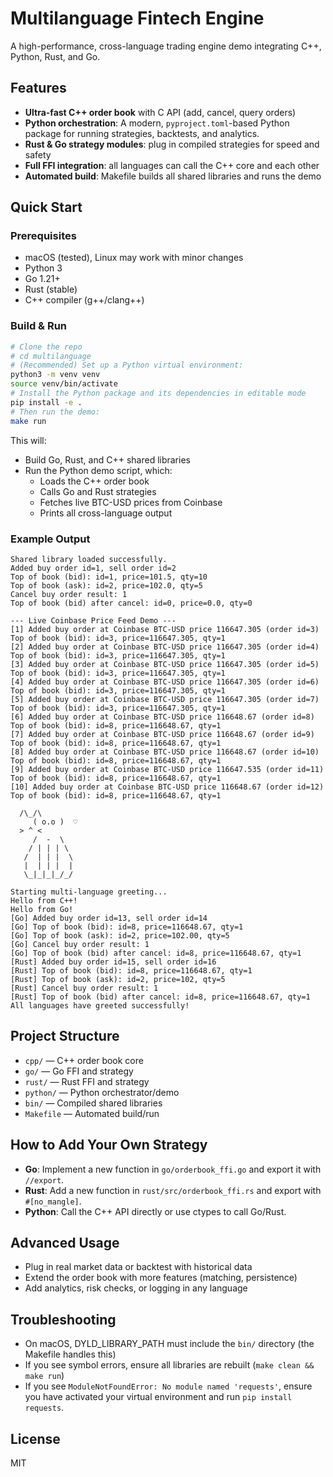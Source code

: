 # Multilanguage Fintech Engine

A high-performance, cross-language trading engine demo integrating C++, Python, Rust, and Go.

## Features
- **Ultra-fast C++ order book** with C API (add, cancel, query orders)
- **Python orchestration**: A modern, `pyproject.toml`-based Python package for running strategies, backtests, and analytics.
- **Rust & Go strategy modules**: plug in compiled strategies for speed and safety
- **Full FFI integration**: all languages can call the C++ core and each other
- **Automated build**: Makefile builds all shared libraries and runs the demo

## Quick Start

### Prerequisites
- macOS (tested), Linux may work with minor changes
- Python 3
- Go 1.21+
- Rust (stable)
- C++ compiler (g++/clang++)

### Build & Run
```sh
# Clone the repo
# cd multilanguage
# (Recommended) Set up a Python virtual environment:
python3 -m venv venv
source venv/bin/activate
# Install the Python package and its dependencies in editable mode
pip install -e .
# Then run the demo:
make run
```
This will:
- Build Go, Rust, and C++ shared libraries
- Run the Python demo script, which:
  - Loads the C++ order book
  - Calls Go and Rust strategies
  - Fetches live BTC-USD prices from Coinbase
  - Prints all cross-language output

### Example Output
```
Shared library loaded successfully.
Added buy order id=1, sell order id=2
Top of book (bid): id=1, price=101.5, qty=10
Top of book (ask): id=2, price=102.0, qty=5
Cancel buy order result: 1
Top of book (bid) after cancel: id=0, price=0.0, qty=0

--- Live Coinbase Price Feed Demo ---
[1] Added buy order at Coinbase BTC-USD price 116647.305 (order id=3)
Top of book (bid): id=3, price=116647.305, qty=1
[2] Added buy order at Coinbase BTC-USD price 116647.305 (order id=4)
Top of book (bid): id=3, price=116647.305, qty=1
[3] Added buy order at Coinbase BTC-USD price 116647.305 (order id=5)
Top of book (bid): id=3, price=116647.305, qty=1
[4] Added buy order at Coinbase BTC-USD price 116647.305 (order id=6)
Top of book (bid): id=3, price=116647.305, qty=1
[5] Added buy order at Coinbase BTC-USD price 116647.305 (order id=7)
Top of book (bid): id=3, price=116647.305, qty=1
[6] Added buy order at Coinbase BTC-USD price 116648.67 (order id=8)
Top of book (bid): id=8, price=116648.67, qty=1
[7] Added buy order at Coinbase BTC-USD price 116648.67 (order id=9)
Top of book (bid): id=8, price=116648.67, qty=1
[8] Added buy order at Coinbase BTC-USD price 116648.67 (order id=10)
Top of book (bid): id=8, price=116648.67, qty=1
[9] Added buy order at Coinbase BTC-USD price 116647.535 (order id=11)
Top of book (bid): id=8, price=116648.67, qty=1
[10] Added buy order at Coinbase BTC-USD price 116648.67 (order id=12)
Top of book (bid): id=8, price=116648.67, qty=1

  /\_/\
     ( o.o )  ♡
  > ^ <
     /  -  \
    / | | | \
   /  | | |  \
   |  | | |  |
   \_|_|_|_/_/
      
Starting multi-language greeting...
Hello from C++!
Hello from Go!
[Go] Added buy order id=13, sell order id=14
[Go] Top of book (bid): id=8, price=116648.67, qty=1
[Go] Top of book (ask): id=2, price=102.00, qty=5
[Go] Cancel buy order result: 1
[Go] Top of book (bid) after cancel: id=8, price=116648.67, qty=1
[Rust] Added buy order id=15, sell order id=16
[Rust] Top of book (bid): id=8, price=116648.67, qty=1
[Rust] Top of book (ask): id=2, price=102, qty=5
[Rust] Cancel buy order result: 1
[Rust] Top of book (bid) after cancel: id=8, price=116648.67, qty=1
All languages have greeted successfully!
```

## Project Structure
- `cpp/` — C++ order book core
- `go/` — Go FFI and strategy
- `rust/` — Rust FFI and strategy
- `python/` — Python orchestrator/demo
- `bin/` — Compiled shared libraries
- `Makefile` — Automated build/run

## How to Add Your Own Strategy
- **Go**: Implement a new function in `go/orderbook_ffi.go` and export it with `//export`.
- **Rust**: Add a new function in `rust/src/orderbook_ffi.rs` and export with `#[no_mangle]`.
- **Python**: Call the C++ API directly or use ctypes to call Go/Rust.

## Advanced Usage
- Plug in real market data or backtest with historical data
- Extend the order book with more features (matching, persistence)
- Add analytics, risk checks, or logging in any language

## Troubleshooting
- On macOS, DYLD_LIBRARY_PATH must include the `bin/` directory (the Makefile handles this)
- If you see symbol errors, ensure all libraries are rebuilt (`make clean && make run`)
- If you see `ModuleNotFoundError: No module named 'requests'`, ensure you have activated your virtual environment and run `pip install requests`.

## License
MIT
